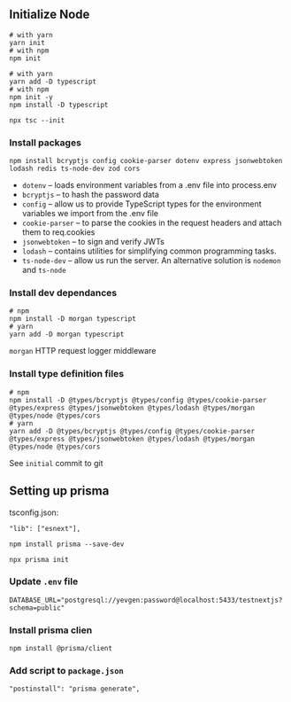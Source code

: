 ## Initialize Node

```
# with yarn
yarn init
# with npm 
npm init
```


```
# with yarn
yarn add -D typescript
# with npm 
npm init -y
npm install -D typescript
```

`npx tsc --init`

### Install packages

```
npm install bcryptjs config cookie-parser dotenv express jsonwebtoken lodash redis ts-node-dev zod cors
```

- `dotenv` – loads environment variables from a .env file into process.env
- `bcryptjs` – to hash the password data
- `config` – allow us to provide TypeScript types for the environment variables we import from the .env file
- `cookie-parser` – to parse the cookies in the request headers and attach them to req.cookies
- `jsonwebtoken` – to sign and verify JWTs
- `lodash` – contains utilities for simplifying common programming tasks.
- `ts-node-dev` – allow us run the server. An alternative solution is `nodemon` and `ts-node`

### Install dev dependances

```
# npm
npm install -D morgan typescript
# yarn
yarn add -D morgan typescript
```
`morgan` HTTP request logger middleware

### Install type definition files

```
# npm
npm install -D @types/bcryptjs @types/config @types/cookie-parser @types/express @types/jsonwebtoken @types/lodash @types/morgan @types/node @types/cors
# yarn
yarn add -D @types/bcryptjs @types/config @types/cookie-parser @types/express @types/jsonwebtoken @types/lodash @types/morgan @types/node @types/cors
```

See `initial` commit to git

## Setting up prisma

tsconfig.json:
```
"lib": ["esnext"],
```
```
npm install prisma --save-dev
```
```
npx prisma init
```

### Update `.env` file
```
DATABASE_URL="postgresql://yevgen:password@localhost:5433/testnextjs?schema=public"
```

### Install prisma clien

```
npm install @prisma/client
```

### Add script to `package.json`
```
"postinstall": "prisma generate",
```